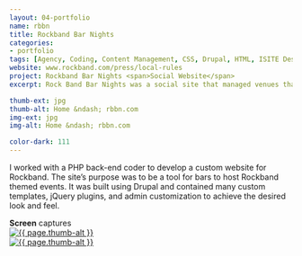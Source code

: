 ```yaml
---
layout: 04-portfolio
name: rbbn
title: Rockband Bar Nights
categories:
- portfolio
tags: [Agency, Coding, Content Management, CSS, Drupal, HTML, ISITE Design, jQuery, PHP]
website: www.rockband.com/press/local-rules
project: Rockband Bar Nights <span>Social Website</span>
excerpt: Rock Band Bar Nights was a social site that managed venues that wanted to host a karaoke style Rock Band experience.

thumb-ext: jpg
thumb-alt: Home &ndash; rbbn.com
img-ext: jpg
img-alt: Home &ndash; rbbn.com

color-dark: 111
---
```

I worked with a PHP back-end coder to develop a custom website for Rockband. The site’s purpose was to be a tool for bars to host Rockband themed events. It was built using Drupal and contained many custom templates, jQuery plugins, and admin customization to achieve the desired look and feel.

<section class="cf">
  <span class="title--section"><b>Screen</b> captures</span>
  <div class="grid grid--guttersLarge grid-wrap thumb-grid">
    <div class="thumb grid-cell show-me animated">
      <a href="#" class="fluidbox">
        <img src="/images/portfolio/{{ page.name }}/{{ page.name }}-01.{{ page.img-ext }}" alt="{{ page.thumb-alt }}" class="img-responsive">
      </a>
    </div>
    <div class="thumb grid-cell show-me animated">
      <a href="#" class="fluidbox">
        <img src="/images/portfolio/{{ page.name }}/{{ page.name }}-02.{{ page.img-ext }}" alt="{{ page.thumb-alt }}" class="img-responsive">
      </a>
    </div>
  </div>
</section>
